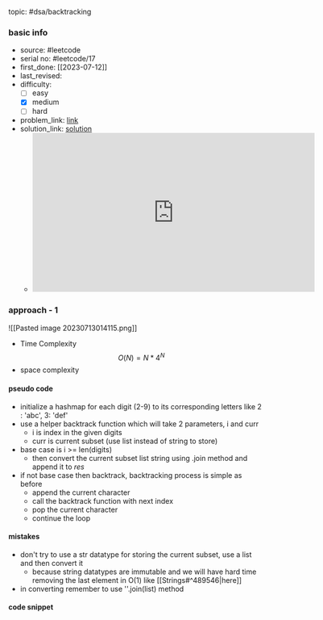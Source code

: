 topic: #dsa/backtracking 

### basic info
- source: #leetcode 
- serial no: #leetcode/17
- first_done: [[2023-07-12]]
- last_revised:
- difficulty:
	- [ ] easy
	- [x] medium
	- [ ] hard
- problem_link: [link](https://leetcode.com/problems/letter-combinations-of-a-phone-number/description/)
- solution_link: [solution](https://www.youtube.com/watch?v=0snEunUacZY)
	- <iframe width="560" height="315" src="https://www.youtube.com/embed/0snEunUacZY" title="YouTube video player" frameborder="0" allow="accelerometer; autoplay; clipboard-write; encrypted-media; gyroscope; picture-in-picture; web-share" allowfullscreen></iframe>

### approach - 1
![[Pasted image 20230713014115.png]]
- Time Complexity $$O(N) = N*4^N$$
- space complexity

#### pseudo code
- initialize a hashmap for each digit (2-9) to its corresponding letters like 2 : 'abc', 3: 'def'
- use a helper backtrack function which will take 2 parameters, i and curr
	- i is index in the given digits
	- curr is current subset (use list instead of string to store)
- base case is i >= len(digits)
	- then convert the current subset list string using .join method and append it to *res*
- if not base case then backtrack, backtracking process is simple as before
	- append the current character 
	- call the backtrack function with next index
	- pop the current character
	- continue the loop

#### mistakes
- don't try to use a str datatype for storing the current subset, use a list and then convert it
	- because string datatypes are immutable and we will have hard time removing the last element in O(1) like [[Strings#^489546|here]]
- in converting remember to use ''.join(list) method

#### code snippet
```python

```